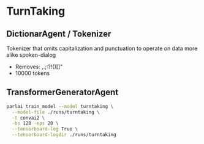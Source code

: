 # TurnTaking



## DictionarAgent / Tokenizer

Tokenizer that omits capitalization and punctuation to operate on data more alike spoken-dialog

* Removes: ,.;:?!()[]"
* 10000 tokens


## TransformerGeneratorAgent

```bash
parlai train_model --model turntaking \
  --model-file ./runs/turntaking \
  -t convai2 \
  -bs 128 -eps 20 \
  --tensorboard-log True \
  --tensorboard-logdir ./runs/turntaking
```
